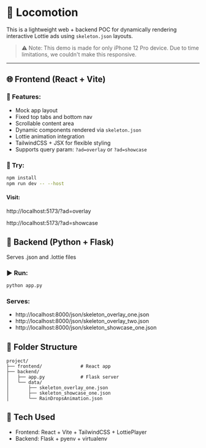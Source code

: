 # 🧪 Locomotion

This is a lightweight web + backend POC for dynamically rendering interactive Lottie ads using `skeleton.json` layouts.

> ⚠️ Note: This demo is made for only iPhone 12 Pro device. Due to time limitations, we couldn't make this responsive.

---

## 🌐 Frontend (React + Vite)

### 🔧 Features:
- Mock app layout
- Fixed top tabs and bottom nav
- Scrollable content area
- Dynamic components rendered via `skeleton.json`
- Lottie animation integration
- TailwindCSS + JSX for flexible styling
- Supports query param: `?ad=overlay` or `?ad=showcase`

### 🧪 Try:
```bash
npm install
npm run dev -- --host
```

#### Visit:

http://localhost:5173/?ad=overlay

http://localhost:5173/?ad=showcase

## 🔁 Backend (Python + Flask)
Serves .json and .lottie files

### ▶️ Run:
```bash
python app.py
```
### Serves:

- http://localhost:8000/json/skeleton_overlay_one.json
- http://localhost:8000/json/skeleton_overlay_two.json
- http://localhost:8000/json/skeleton_showcase_one.json

## 📁 Folder Structure
```
project/
├── frontend/              # React app
├── backend/
│   ├── app.py             # Flask server
│   └── data/
│       ├── skeleton_overlay_one.json
│       ├── skeleton_showcase_one.json
│       └── RainDropsAnimation.json
```
## 🧠 Tech Used
- Frontend: React + Vite + TailwindCSS + LottiePlayer
- Backend: Flask + pyenv + virtualenv
